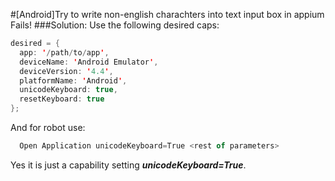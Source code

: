 #[Android]Try to write non-english charachters into text input box in appium Fails!
###Solution:
Use the following desired caps:<br>
```java
desired = {
  app: '/path/to/app',
  deviceName: 'Android Emulator',
  deviceVersion: '4.4',
  platformName: 'Android',
  unicodeKeyboard: true,
  resetKeyboard: true
};
```
And for robot use:
```Javascript
  Open Application unicodeKeyboard=True <rest of parameters>
```
Yes it is just a capability setting ***unicodeKeyboard=True***.
